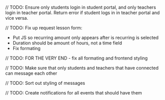 // TODO: Ensure only students login in student portal, and only teachers login in teacher portal. Return error if student logs in in teacher portal and vice versa.

// TODO: Fix up request lesson form:
* Put JS so recurring amount only appears after is recurring is selected
* Duration should be amount of hours, not a time field
* Fix formating

// TODO: FOR THE VERY END - fix all formating and frontend styling

// TODO: Make sure that only students and teachers that have connected can message each other

// TODO: Sort out styling of messages

// TODO: Create notifications for all events that should have them